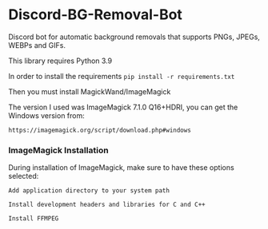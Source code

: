 # Discord-BG-Removal-Bot
Discord bot for automatic background removals that supports PNGs, JPEGs, WEBPs and GIFs.




This library requires Python 3.9

In order to install the requirements
```pip install -r requirements.txt```

Then you must install MagickWand/ImageMagick

The version I used was ImageMagick 7.1.0 Q16+HDRI, you can get the Windows version from:

```https://imagemagick.org/script/download.php#windows```

### ImageMagick Installation
During installation of ImageMagick, make sure to have these options selected:

```Add application directory to your system path```

```Install development headers and libraries for C and C++```

```Install FFMPEG```

